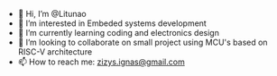 - 👋 Hi, I’m @Litunao
- 👀 I’m interested in Embeded systems development
- 🌱 I’m currently learning coding and electronics design
- 💞️ I’m looking to collaborate on small project using MCU's based on RISC-V architecture
- 📫 How to reach me: zizys.ignas@gmail.com

<!---
Litunao/Litunao is a ✨ special ✨ repository because its `README.md` (this file) appears on your GitHub profile.
You can click the Preview link to take a look at your changes.
--->

